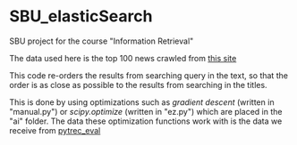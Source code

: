 # SBU_elasticSearch
SBU project for the course "Information Retrieval"

The data used here is the top 100 news crawled from [this site](https://www.asriran.com/)

This code re-orders the results from searching query in the text, so that the order is as close as possible to the results from searching in the titles.

This is done by using optimizations such as _gradient descent_ (written in "manual.py") or _scipy.optimize_ (written in "ez.py") which are placed in the "ai" folder.
The data these optimization functions work with is the data we receive from [pytrec_eval](https://github.com/cvangysel/pytrec_eval)
